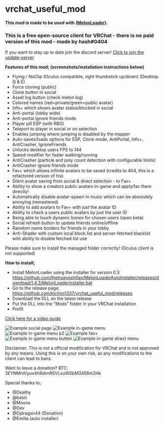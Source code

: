 # vrchat_useful_mod
**This mod is made to be used with ([MelonLoader](https://github.com/HerpDerpinstine/MelonLoader)).**

### **This is a free open-source client for VRChat - there is no paid version of this mod - made by hash#0404**
If you want to stay up to date join the discord server! [Click to join the update-server](https://discord.gg/9DeMwjs)



**Features of this mod; (screenshots/installation instructions below)**
- Flying / NoClip (Oculus compatible, right thumbstick up/down) (Desktop Q & E)
- Force cloning (public)
- Clone button in social
- Asset log button (check melon log)
- Colored names (red=private/green=public avatar)
- Info+ which shows avatar status/blocked in social
- Anti-portal (lobby wide)
- Anti-portal ignore friends mode
- Player pill ESP (with RBG)
- Teleport to player in social or on selection
- Enables jumping where jumping is disabled by the mapper
- Auto-saves/loads options for ESP, Clone mode, AntiPortal, Info+, AntiCrasher, IgnoreFriends
- Unlocks desktop users FPS to 144
- Speed-modifier for faster walking/running
- AntiCrasher (particle and poly count detection with configurable limits)
- AntiCrasher ignore friends mode  
- Fav+ which allows infinite avatars to be saved (credits to 404, this is a refactored version of his)
- Silent avatar saving from social & direct selection - to Fav+
- Ability to show a creators public avatars in-game and apply/fav them directly!
- Automatically disable avatar-spawn in music which can be absolutely annoying (remastered)
- Ability to add avatars to Fav+ with just the avatar ID
- Ability to check a users public avatars by just the user ID
- Being able to touch dynamic bones for chosen users (open beta)
- Social refresh button to update friends online/offline
- Raindom name borders for friends in your lobby
- Anti-Shader with custom local block list and server-fetched blacklist with ability to disable fetched list use


Please make sure to install the managed folder correctly! (Oculus client is not supported)

**How to install;**
- Install MelonLoader using the installer for version 0.3 https://github.com/thetrueyoshifan/MelonLoaderAutoInstaller/releases/download/1.4.3/MelonLoaderInstaller.bat
- Go to the release page; https://github.com/kichiro1337/vrchat_useful_mod/releases
- Download the DLL on the latest release
- Put the DLL into the "Mods" folder in your VRChat installation
- Profit

[Click here for a video guide](https://streamable.com/vom3jl)


![Example social page](https://i.imgur.com/xcCr993.png)
![Example in-game menu](https://i.imgur.com/uO98ilz.png) 
![Example in-game menu p2](https://i.imgur.com/vvcZZLu.png)
![Example fav+](https://i.imgur.com/xWE8nmj.jpg)
![Example in-game menu button](https://i.imgur.com/NlolOFk.png)
![Example in-game direct menu](https://i.imgur.com/awLqeFL.png)

Disclaimer:
This is not a official modification for VRChat and is not approved by any means.
Using this is on your own risk, as any modifications to the client can lead to bans.

Want to leave a donation?
BTC: 3EYNMmVyux4h9dimR5VLxuWSbM3456m2Hk

Special thanks to;
- @Deathy
- @basic
- @Moons
- @Dev
- @Djdragon44 (Donation)
- @Emilia (auto installer)
